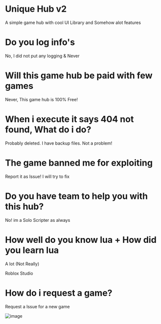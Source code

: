 # Unique Hub v2

A simple game hub with cool UI Library and Somehow alot features

# Do you log info's
No, I did not put any logging & Never

# Will this game hub be paid with few games
Never, This game hub is 100% Free!

# When i execute it says 404 not found, What do i do?
Probably deleted. I have backup files. Not a problem!

# The game banned me for exploiting
Report it as Issue! I will try to fix 

# Do you have team to help you with this hub?
No! im a Solo Scripter as always

# How well do you know lua + How did you learn lua
A lot (Not Really)

Roblox Studio

# How do i request a game?
Request a Issue for a new game

![image](https://user-images.githubusercontent.com/76736126/164566190-348a5b86-d3d5-447a-8db7-1f433d08ec3b.png)


